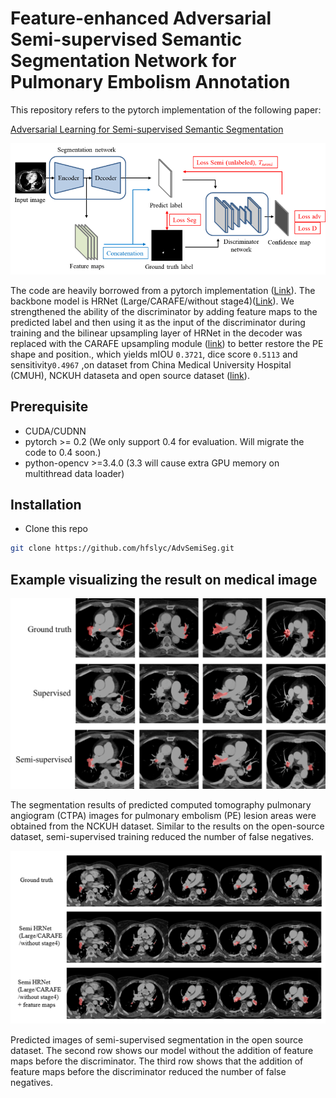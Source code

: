 # Feature-enhanced Adversarial Semi-supervised Semantic Segmentation Network for Pulmonary Embolism Annotation

This repository refers to the pytorch implementation of the following paper:

[Adversarial Learning for Semi-supervised Semantic Segmentation](https://arxiv.org/abs/1802.07934) <br/>



![](figs/PE_overview.png)

The code are heavily borrowed from a pytorch implementation ([Link](https://github.com/hfslyc/AdvSemiSeg.git)). The backbone model is HRNet (Large/CARAFE/without stage4)([Link](https://github.com/HRNet/HRNet-Semantic-Segmentation.git)). We strengthened the ability of the discriminator by adding feature maps to the predicted label and then using it as the input of the discriminator during training and the bilinear upsampling layer of HRNet in the decoder was replaced with the CARAFE upsampling module ([link](https://github.com/leftthomas/CARAFE.git)) to better restore the PE shape and position., which yields mIOU ``0.3721``, dice score ``0.5113`` and sensitivity``0.4967`` ,on dataset from China Medical University Hospital (CMUH), NCKUH dataseta and open source dataset ([link](https://pubmed.ncbi.nlm.nih.gov/30179235/)).




## Prerequisite

* CUDA/CUDNN
* pytorch >= 0.2 (We only support 0.4 for evaluation. Will migrate the code to 0.4 soon.)
* python-opencv >=3.4.0 (3.3 will cause extra GPU memory on multithread data loader)


## Installation

* Clone this repo

```bash
git clone https://github.com/hfslyc/AdvSemiSeg.git
```

## Example visualizing the result on medical image
![](figs/comparing_supervised_unsupervised.png)
 
 The segmentation results of predicted computed tomography pulmonary angiogram (CTPA) images for pulmonary embolism (PE) lesion areas were obtained from the NCKUH dataset. Similar to the results on the open-source dataset, semi-supervised training reduced the number of false negatives.

![](figs/semi-supervised_result.png)
 
 Predicted images of semi-supervised segmentation in the open source dataset. The second row shows our model without the addition of feature maps before the discriminator. The third row shows that the addition of feature maps before the discriminator reduced the number of false negatives.
 

